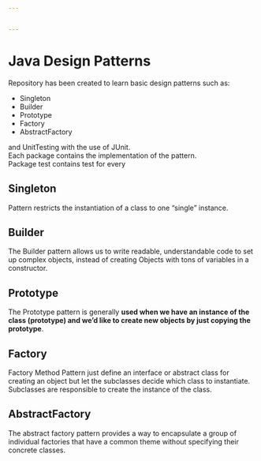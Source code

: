 ```yaml
---


---
```


<h1 id="java-design-patterns">Java Design Patterns</h1>
<p>Repository has been created to learn basic design patterns such as:</p>
<ul>
<li>Singleton</li>
<li>Builder</li>
<li>Prototype</li>
<li>Factory</li>
<li>AbstractFactory</li>
</ul>
<p>and UnitTesting with the use of JUnit.<br>
Each package contains the implementation of the pattern.<br>
Package test contains test for every</p>
<h2 id="singleton">Singleton</h2>
<p>Pattern restricts the instantiation of a class to one “single” instance.</p>
<h2 id="builder">Builder</h2>
<p>The Builder pattern allows us to write readable, understandable code to set up complex objects, instead of creating Objects with tons of variables in a constructor.</p>
<h2 id="prototype">Prototype</h2>
<p>The Prototype pattern is generally <strong>used when we have an instance of the class (prototype) and we’d like to create new objects by just copying the prototype</strong>.</p>
<h2 id="factory">Factory</h2>
<p>Factory Method Pattern just define an interface or abstract class for creating an object but let the subclasses decide which class to instantiate. Subclasses are responsible to create the instance of the class.</p>
<h2 id="abstractfactory">AbstractFactory</h2>
<p>The abstract factory pattern provides a way to encapsulate a group of individual factories that have a common theme without specifying their concrete classes.</p>


